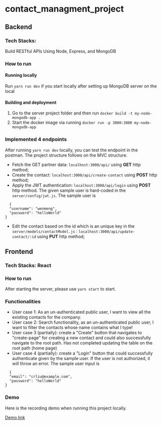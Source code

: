 # contact_managment_project

## Backend

### Tech Stacks:

Build RESTful APIs Using Node, Express, and MongoDB

### How to run
#### Running locally

Run `yarn run dev` if you start locally after setting up MongoDB server on the local

#### Building and deployment

1. Go to the server project folder and then run `docker build -t my-node-mongodb-app .`
2. Start the docker image via running `docker run -p 3000:3000 my-node-mongodb-app`

### Implemented 4 endpoints

After running `yarn run dev` locally, you can test the endpoint in the postman. The project structure follows on the MVC structure.

- Fetch the GET partner data: `localhost:3000/api/` using **GET** http method;
- Create the contact: `localhost:3000/api/create-contact` using **POST** http method;
- Apply the JWT authentication: `localhost:3000/api/login` using **POST** http method. The given sample user is hard-coded in the `server/config/jwt.js`. The sample user is
```
  {
  "username": "wenmeng",
  "password": "helloWorld"
}
```
- Edit the contact based on the id which is an unique key in the `server/models/contactModel.js` : `localhost:3000/api/update-contact/:id` using **PUT** http method;

## Frontend

### Tech Stacks: React

### How to run
After starting the server, please use `yarn start` to start. 

### Functionalities

- User case 1: As an un-authenticated public user, I want to view all the existing contacts for the company.
- User case 2: Search functionality, as an un-authenticated public user, I want to filter the contacts whose name contains what I type!
- User case 3 (partially): create a "Create" button that navigates to "create-page" for creating a new contact and could also successfully navigate to the root path. Has not completed updating the table on the root path (home page)
- User case 4 (partially): create a "Login" button that could successfully authenticate given by the sample user. If the user is not authorized, it will throw an error. The sample user input is
```
  {
  "email": "crliu@example.com",
  "password": "helloWorld"
}
```
### Demo
Here is the recording demo when running this project locally. 

[Demo link](https://youtu.be/2bQeQT38v20)
